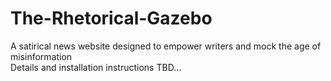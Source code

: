# The-Rhetorical-Gazebo
A satirical news website designed to empower writers and mock the age of misinformation<br>
Details and installation instructions TBD...
